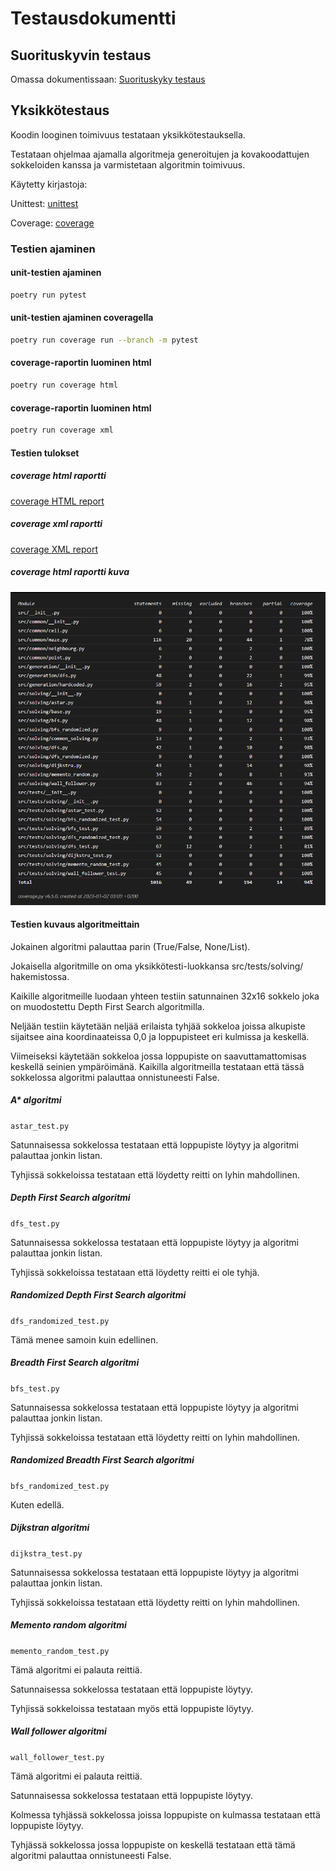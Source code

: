 # Testausdokumentti

## Suorituskyvin testaus

Omassa dokumentissaan:
[Suorituskyky testaus](test_performance_document.md)

## Yksikkötestaus

Koodin looginen toimivuus testataan yksikkötestauksella. 

Testataan ohjelmaa ajamalla algoritmeja generoitujen ja kovakoodattujen sokkeloiden kanssa ja varmistetaan algoritmin toimivuus.

Käytetty kirjastoja:

Unittest:
[unittest](https://docs.python.org/3/library/unittest.html)

Coverage:
[coverage](https://coverage.readthedocs.io/en/6.5.0/)

### Testien ajaminen

#### unit-testien ajaminen
```bash
poetry run pytest
```

#### unit-testien ajaminen coveragella
```bash
poetry run coverage run --branch -m pytest
```

#### coverage-raportin luominen html
```bash
poetry run coverage html
```

#### coverage-raportin luominen html
```bash
poetry run coverage xml
```

#### Testien tulokset

##### coverage html raportti
[coverage HTML report](resource/htmlcov/index.html)

##### coverage xml raportti
[coverage XML report](resource/coverage.xml)

##### coverage html raportti kuva
![](resource/coverage_table.png?raw=true)

#### Testien kuvaus algoritmeittain

Jokainen algoritmi palauttaa parin (True/False, None/List).

Jokaisella algoritmille on oma yksikkötesti-luokkansa src/tests/solving/ hakemistossa.

Kaikille algoritmeille luodaan yhteen testiin satunnainen 32x16 sokkelo joka on muodostettu Depth First Search algoritmilla.

Neljään testiin käytetään neljää erilaista tyhjää sokkeloa joissa alkupiste sijaitsee aina koordinaateissa 0,0 ja 
loppupisteet eri kulmissa ja keskellä.

Viimeiseksi käytetään sokkeloa jossa loppupiste on saavuttamattomisas keskellä seinien ympäröimänä. Kaikilla algoritmeilla testataan että tässä sokkelossa algoritmi palauttaa onnistuneesti False.

##### A* algoritmi

```astar_test.py```

Satunnaisessa sokkelossa testataan että loppupiste löytyy ja algoritmi palauttaa jonkin listan.

Tyhjissä sokkeloissa testataan että löydetty reitti on lyhin mahdollinen.

##### Depth First Search algoritmi

```dfs_test.py```

Satunnaisessa sokkelossa testataan että loppupiste löytyy ja algoritmi palauttaa jonkin listan.

Tyhjissä sokkeloissa testataan että löydetty reitti ei ole tyhjä.

##### Randomized Depth First Search algoritmi

```dfs_randomized_test.py```

Tämä menee samoin kuin edellinen.

##### Breadth First Search algoritmi

```bfs_test.py```

Satunnaisessa sokkelossa testataan että loppupiste löytyy ja algoritmi palauttaa jonkin listan.

Tyhjissä sokkeloissa testataan että löydetty reitti on lyhin mahdollinen.

##### Randomized Breadth First Search algoritmi

```bfs_randomized_test.py```

Kuten edellä.

##### Dijkstran algoritmi

```dijkstra_test.py```

Satunnaisessa sokkelossa testataan että loppupiste löytyy ja algoritmi palauttaa jonkin listan.

Tyhjissä sokkeloissa testataan että löydetty reitti on lyhin mahdollinen.

##### Memento random algoritmi

```memento_random_test.py```

Tämä algoritmi ei palauta reittiä.

Satunnaisessa sokkelossa testataan että loppupiste löytyy.

Tyhjissä sokkeloissa testataan myös että loppupiste löytyy.

##### Wall follower algoritmi

```wall_follower_test.py```

Tämä algoritmi ei palauta reittiä.

Satunnaisessa sokkelossa testataan että loppupiste löytyy.

Kolmessa tyhjässä sokkelossa joissa loppupiste on kulmassa testataan että loppupiste löytyy.

Tyhjässä sokkelossa jossa loppupiste on keskellä testataan että tämä algoritmi palauttaa onnistuneesti False.
